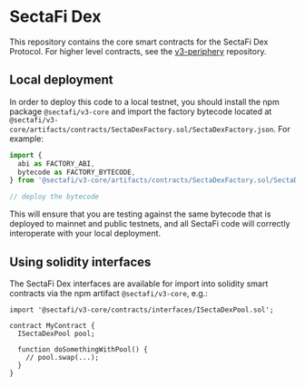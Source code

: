 # SectaFi Dex

This repository contains the core smart contracts for the SectaFi Dex Protocol.
For higher level contracts, see the [v3-periphery](../v3-periphery/)
repository.

## Local deployment

In order to deploy this code to a local testnet, you should install the npm package
`@sectafi/v3-core`
and import the factory bytecode located at
`@sectafi/v3-core/artifacts/contracts/SectaDexFactory.sol/SectaDexFactory.json`.
For example:

```typescript
import {
  abi as FACTORY_ABI,
  bytecode as FACTORY_BYTECODE,
} from '@sectafi/v3-core/artifacts/contracts/SectaDexFactory.sol/SectaDexFactory.json'

// deploy the bytecode
```

This will ensure that you are testing against the same bytecode that is deployed to
mainnet and public testnets, and all SectaFi code will correctly interoperate with
your local deployment.

## Using solidity interfaces

The SectaFi Dex interfaces are available for import into solidity smart contracts
via the npm artifact `@sectafi/v3-core`, e.g.:

```solidity
import '@sectafi/v3-core/contracts/interfaces/ISectaDexPool.sol';

contract MyContract {
  ISectaDexPool pool;

  function doSomethingWithPool() {
    // pool.swap(...);
  }
}

```
